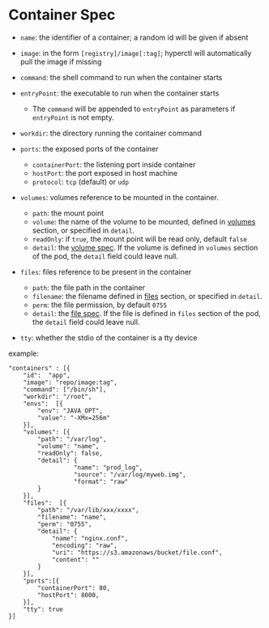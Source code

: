 # Container Spec

- `name`: the identifier of a container; a random id will be given if absent

- `image`: in the form `[registry]/image[:tag]`; hyperctl will automatically pull the image if missing

- `command`: the shell command to run when the container starts

- `entryPoint`: the executable to run when the container starts
    - The `command` will be appended to `entryPoint` as parameters if `entryPoint` is not empty.

- `workdir`: the directory running the container command

- `ports`: the exposed ports of the container
    - `containerPort`: the listening port inside container
    - `hostPort`: the port exposed in host machine
    - `protocol`: `tcp` (default) or `udp`

- `volumes`: volumes reference to be mounted in the container.
    -  `path`: the mount point
    -  `volume`: the name of the volume to be mounted, defined in [volumes](./volumes.md) section, or specified in `detail`.
    -  `readOnly`: if `true`, the mount point will be read only, default `false`
    -  `detail`: the [volume spec](./volumes.md). If the volume is defined in `volumes` section of the pod, the `detail` field could leave null.

- `files`: files reference to be present in the container
    -  `path`: the file path in the container
    -  `filename`: the filename defined in [files](./files.md) section, or specified in `detail`.
    -  `perm`: the file permission, by default `0755`
    -  `detail`: the [file spec](./files.md). If the file is defined in `files` section of the pod, the `detail` field could leave null.

- `tty`: whether the stdio of the container is a tty device

example:

    "containers" : [{
        "id":  "app",
        "image": "repo/image:tag",
        "command": ["/bin/sh"],
        "workdir": "/root",
        "envs":  [{
            "env": "JAVA_OPT",
            "value": "-XMx=256m"
        }],
        "volumes": [{
            "path": "/var/log",
            "volume": "name",
            "readOnly": false,
            "detail": {                             
                      "name": "prod_log",
                      "source": "/var/log/myweb.img",
                      "format": "raw"
          	}
        }],
        "files":  [{
            "path": "/var/lib/xxx/xxxx",
            "filename": "name",
            "perm": "0755",
            "detail": {
    	        "name": "nginx.conf",
    	        "encoding": "raw",
    	        "uri": "https://s3.amazonaws/bucket/file.conf",
    	        "content": ""
    	    }
        }],
        "ports":[{
            "containerPort": 80,
            "hostPort": 8000,
        }],
        "tty": true
    }]
